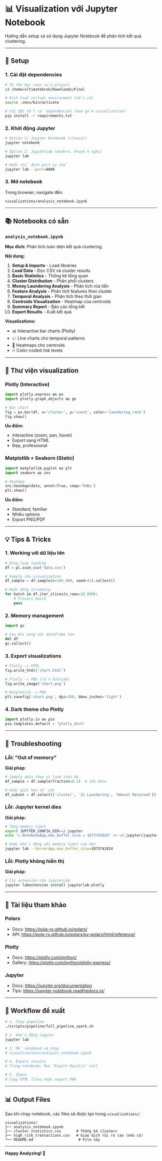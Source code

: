 # 📊 Visualization với Jupyter Notebook

Hướng dẫn setup và sử dụng Jupyter Notebook để phân tích kết quả clustering.

---

## 🚀 Setup

### 1. Cài đặt dependencies

```bash
# Từ thư mục root của project
cd /home/ultimatebrok/Downloads/Final

# Kích hoạt virtual environment (nếu có)
source .venv/bin/activate

# Cài đặt tất cả dependencies (bao gồm visualization)
pip install -r requirements.txt
```

### 2. Khởi động Jupyter

```bash
# Option 1: Jupyter Notebook (classic)
jupyter notebook

# Option 2: JupyterLab (modern, khuyến nghị)
jupyter lab

# Hoặc chỉ định port cụ thể
jupyter lab --port=8888
```

### 3. Mở notebook

Trong browser, navigate đến:
```
visualizations/analysis_notebook.ipynb
```

---

## 📚 Notebooks có sẵn

### `analysis_notebook.ipynb`
**Mục đích:** Phân tích toàn diện kết quả clustering

**Nội dung:**
1. **Setup & Imports** - Load libraries
2. **Load Data** - Đọc CSV và cluster results
3. **Basic Statistics** - Thống kê tổng quan
4. **Cluster Distribution** - Phân phối clusters
5. **Money Laundering Analysis** - Phân tích rửa tiền
6. **Feature Analysis** - Phân tích features theo cluster
7. **Temporal Analysis** - Phân tích theo thời gian
8. **Centroids Visualization** - Heatmap của centroids
9. **Summary Report** - Báo cáo tổng kết
10. **Export Results** - Xuất kết quả

**Visualizations:**
- 📊 Interactive bar charts (Plotly)
- 📈 Line charts cho temporal patterns
- 🎯 Heatmaps cho centroids
- 🔥 Color-coded risk levels

---

## 🎨 Thư viện visualization

### Plotly (Interactive)
```python
import plotly.express as px
import plotly.graph_objects as go

# Bar chart
fig = px.bar(df, x='cluster', y='count', color='laundering_rate')
fig.show()
```

**Ưu điểm:**
- Interactive (zoom, pan, hover)
- Export sang HTML
- Đẹp, professional

### Matplotlib + Seaborn (Static)
```python
import matplotlib.pyplot as plt
import seaborn as sns

# Heatmap
sns.heatmap(data, annot=True, cmap='RdBu')
plt.show()
```

**Ưu điểm:**
- Standard, familiar
- Nhiều options
- Export PNG/PDF

---

## 💡 Tips & Tricks

### 1. Working với dữ liệu lớn

```python
# Dùng lazy loading
df = pl.scan_csv('data.csv')

# Sample cho visualization
df_sample = df.sample(n=100_000, seed=42).collect()

# Hoặc dùng streaming
for batch in df.iter_slices(n_rows=10_000):
    # Process batch
    pass
```

### 2. Memory management

```python
import gc

# Sau khi xong với dataframe lớn
del df
gc.collect()
```

### 3. Export visualizations

```python
# Plotly -> HTML
fig.write_html('chart.html')

# Plotly -> PNG (cần kaleido)
fig.write_image('chart.png')

# Matplotlib -> PNG
plt.savefig('chart.png', dpi=300, bbox_inches='tight')
```

### 4. Dark theme cho Plotly

```python
import plotly.io as pio
pio.templates.default = "plotly_dark"
```

---

## 🔧 Troubleshooting

### Lỗi: "Out of memory"
**Giải pháp:**
```python
# Sample data thay vì load toàn bộ
df_sample = df.sample(fraction=0.1)  # 10% data

# Hoặc giới hạn số cột
df_subset = df.select(['cluster', 'Is Laundering', 'Amount Received'])
```

### Lỗi: Jupyter kernel dies
**Giải pháp:**
```bash
# Tăng memory limit
export JUPYTER_CONFIG_DIR=~/.jupyter
echo "c.NotebookApp.max_buffer_size = 1073741824" >> ~/.jupyter/jupyter_notebook_config.py

# Hoặc khởi động với memory limit cao hơn
jupyter lab --ServerApp.max_buffer_size=1073741824
```

### Lỗi: Plotly không hiển thị
**Giải pháp:**
```bash
# Cài extension cho JupyterLab
jupyter labextension install jupyterlab-plotly
```

---

## 📖 Tài liệu tham khảo

### Polars
- Docs: https://pola-rs.github.io/polars/
- API: https://pola-rs.github.io/polars/py-polars/html/reference/

### Plotly
- Docs: https://plotly.com/python/
- Gallery: https://plotly.com/python/plotly-express/

### Jupyter
- Docs: https://jupyter.org/documentation
- Tips: https://jupyter-notebook.readthedocs.io/

---

## 🎯 Workflow đề xuất

```bash
# 1. Chạy pipeline
./scripts/pipeline/full_pipeline_spark.sh

# 2. Khởi động Jupyter
jupyter lab

# 3. Mở notebook và chạy
# visualizations/analysis_notebook.ipynb

# 4. Export results
# Trong notebook: Run "Export Results" cell

# 5. Share
# Copy HTML files hoặc export PNG
```

---

## 📊 Output Files

Sau khi chạy notebook, các files sẽ được tạo trong `visualizations/`:

```
visualizations/
├── analysis_notebook.ipynb
├── cluster_statistics.csv       # Thống kê clusters
├── high_risk_transactions.csv   # Giao dịch rủi ro cao (nếu có)
└── README.md                     # File này
```

---

**Happy Analyzing! 🎉**
